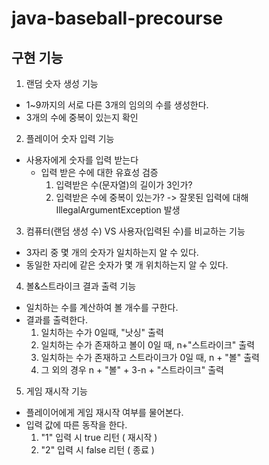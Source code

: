 # java-baseball-precourse

## 구현 기능
1. 랜덤 숫자 생성 기능
- 1~9까지의 서로 다른 3개의 임의의 수를 생성한다.
- 3개의 수에 중복이 있는지 확인

2. 플레이어 숫자 입력 기능
- 사용자에게 숫자를 입력 받는다
    - 입력 받은 수에 대한 유효성 검증
        1. 입력받은 수(문자열)의 길이가 3인가?
        2. 입력받은 수에 중복이 있는가?
           -> 잘못된 입력에 대해 IllegalArgumentException 발생

3. 컴퓨터(랜덤 생성 수) VS 사용자(입력된 수)를 비교하는 기능
- 3자리 중 몇 개의 숫자가 일치하는지 알 수 있다.
- 동일한 자리에 같은 숫자가 몇 개 위치하는지 알 수 있다.

4. 볼&스트라이크 결과 출력 기능
- 일치하는 수를 계산하여 볼 개수를 구한다.
- 결과를 출력한다.
    1. 일치하는 수가 0일때, "낫싱" 출력
    2. 일치하는 수가 존재하고 볼이 0일 때, n+"스트라이크" 출력
    3. 일치하는 수가 존재하고 스트라이크가 0일 때, n + "볼" 출력
    4. 그 외의 경우 n + "볼" + 3-n + "스트라이크" 출력

5. 게임 재시작 기능
- 플레이어에게 게임 재시작 여부를 물어본다.
- 입력 값에 따른 동작을 한다.
    1. "1" 입력 시 true 리턴 ( 재시작 )
    2. "2" 입력 시 false 리턴 ( 종료 )

